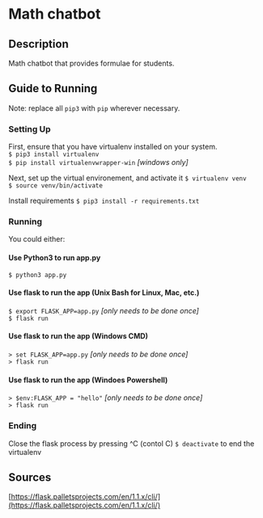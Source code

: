 # Math chatbot

## Description
Math chatbot that provides formulae for students.

## Guide to Running
Note: replace all ```pip3``` with ```pip``` wherever necessary.  
### Setting Up
First, ensure that you have virtualenv installed on your system.  
```$ pip3 install virtualenv```  
```$ pip install virtualenvwrapper-win``` *[windows only]*

Next, set up the virtual environement, and activate it
```$ virtualenv venv```  
```$ source venv/bin/activate```  

Install requirements
```$ pip3 install -r requirements.txt```

### Running 
You could either:  

#### Use Python3 to run app.py
```$ python3 app.py```

#### Use flask to run the app (Unix Bash for Linux, Mac, etc.)
```$ export FLASK_APP=app.py``` *[only needs to be done once]*  
```$ flask run```

#### Use flask to run the app (Windows CMD)
```> set FLASK_APP=app.py``` *[only needs to be done once]*  
```> flask run```

#### Use flask to run the app (Windoes Powershell)
```> $env:FLASK_APP = "hello"``` *[only needs to be done once]*  
```> flask run```

### Ending
Close the flask process by pressing ^C (contol C)
```$ deactivate``` to end the virtualenv

## Sources
[https://flask.palletsprojects.com/en/1.1.x/cli/](https://flask.palletsprojects.com/en/1.1.x/cli/)
